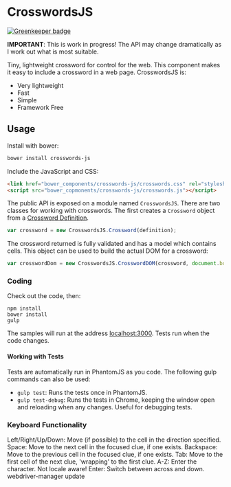 # CrosswordsJS

[![Greenkeeper badge](https://badges.greenkeeper.io/dwmkerr/crosswords-js.svg)](https://greenkeeper.io/)

**IMPORTANT**: This is work in progress! The API may change dramatically
as I work out what is most suitable.

Tiny, lightweight crossword for control for the web. This component makes it easy
to include a crossword in a web page. CrosswordsJS is:

* Very lightweight
* Fast
* Simple
* Framework Free

## Usage

Install with bower:

```bash
bower install crosswords-js
```

Include the JavaScript and CSS:

```html
<link href="bower_components/crosswords-js/crosswords.css" rel="stylesheet">
<script src="bower_copmonents/crosswords-js/crosswords.js"></script>

```

The public API is exposed on a module named `CrosswordsJS`. There are two classes
for working with crosswords. The first creates a `Crossword` object from a [Crossword
Definition](docs/crossworddefinition.md).

```js
var crossword = new CrosswordsJS.Crossword(definition);
```

The crossword returned is fully validated and has a model which contains cells.
This object can be used to build the actual DOM for a crossword:

```js
var crosswordDom = new CrosswordsJS.CrosswordDOM(crossword, document.body);
```

### Coding

Check out the code, then:

```
npm install
bower install
gulp
```

The samples will run at the address [localhost:3000](http://localhost:3000/). Tests run
when the code changes.

#### Working with Tests

Tests are automatically run in PhantomJS as you code. The following gulp commands
can also be used:

 * `gulp test`: Runs the tests once in PhantomJS.
 * `gulp test-debug`: Runs the tests in Chrome, keeping the window open and reloading
    when any changes. Useful for debugging tests.

### Keyboard Functionality

Left/Right/Up/Down: Move (if possible) to the cell in the direction specified.
Space: Move to the next cell in the focused clue, if one exists.
Backspace: Move to the previous cell in the focused clue, if one exists.
Tab: Move to the first cell of the next clue, 'wrapping' to the first clue.
A-Z: Enter the character. Not locale aware!
Enter: Switch between across and down.
webdriver-manager update